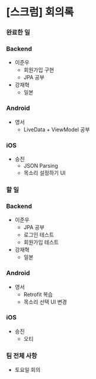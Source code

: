 # [스크럼] 회의록

### 완료한 일

### Backend

- 이준우
    - 회원가입 구현
    - JPA 공부
- 강재혁
    - 일본

### Android

- 영서
    - LiveData + ViewModel 공부

### iOS

- 승진
    - JSON Parsing
    - 목소리 설정하기 UI

### 할 일

### Backend

- 이준우
    - JPA 공부
    - 로그인 테스트
    - 회원가입 테스트
- 강재혁
    - 일본

### Android

- 영서
    - Retrofit 복습
    - 목소리 선택 UI 변경

### iOS

- 승진
    - 오티

### 팀 전체 사항
- 토요일 회의
